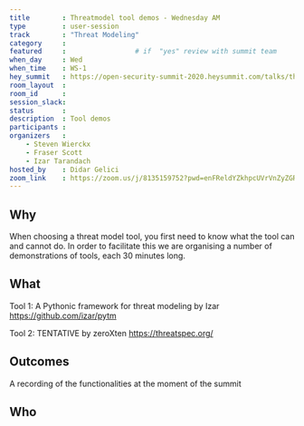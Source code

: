 ```yaml
---
title        : Threatmodel tool demos - Wednesday AM
type         : user-session
track        : "Threat Modeling"
category     :
featured     :                 # if  "yes" review with summit team
when_day     : Wed
when_time    : WS-1
hey_summit   : https://open-security-summit-2020.heysummit.com/talks/threatmodel-tool-demos-wednesday-11am-bst/
room_layout  :
room_id      : 
session_slack: 
status       : 
description  : Tool demos
participants :
organizers   :
    - Steven Wierckx
    - Fraser Scott 
    - Izar Tarandach
hosted_by    : Didar Gelici
zoom_link    : https://zoom.us/j/8135159752?pwd=enFReldYZkhpcUVrVnZyZGRoaXI1Zz09
---
```


## Why
When choosing a threat model tool, you first need to know what the tool can and cannot do. In order to facilitate this we are organising a number of demonstrations of tools, each 30 minutes long.

## What
Tool 1: A Pythonic framework for threat modeling by Izar
https://github.com/izar/pytm

Tool 2: TENTATIVE by zeroXten
https://threatspec.org/


## Outcomes
A recording of the functionalities at the moment of the summit

## Who
